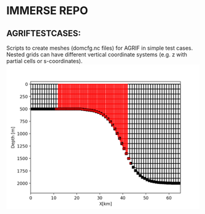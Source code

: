 # IMMERSE REPO
## AGRIFTESTCASES:
Scripts to create meshes (domcfg.nc files) for AGRIF in simple test cases. Nested grids can have different vertical coordinate systems (e.g. z with partial cells or s-coordinates).
![](AGRIFTESTCASES/Overflow.png)

